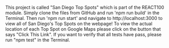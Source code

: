 This project is called "San Diego Top Spots" which is part of the REACT100 module. Simply clone the files from GitHub and run 'npm run build' in the Terminal. Then run 'npm run start' and navigate to http://localhost:3000 to view all of San Diego's Top Spots on the webpage! To view the actual location of each Top Spot on Google Maps please click on the button that says "Click This Link". If you want to verify that all tests have pass, please run "npm test" in the Terminal.